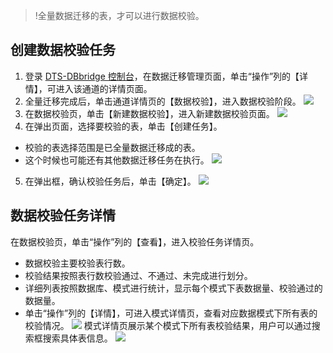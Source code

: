 >!全量数据迁移的表，才可以进行数据校验。

## 创建数据校验任务
1. 登录 [DTS-DBbridge 控制台](https://cloud.tencent.com/document/product/571/45866)，在数据迁移管理页面，单击“操作”列的【详情】，可进入该通道的详情页面。
2. 全量迁移完成后，单击通道详情页的【数据校验】，进入数据校验阶段。
![](https://main.qcloudimg.com/raw/8995e8d2415ef78d93838b2f005184ec.png)
3. 在数据校验页，单击【新建数据校验】，进入新建数据校验页面。
![](https://main.qcloudimg.com/raw/56b7b44671e003c14fa17849d28c3932.png)
4. 在弹出页面，选择要校验的表，单击【创建任务】。
 - 校验的表选择范围是已全量数据迁移成的表。
 - 这个时候也可能还有其他数据迁移任务在执行。
![](https://main.qcloudimg.com/raw/49c9fbfe8d270541740d3aea454d12b0.png)
5. 在弹出框，确认校验任务后，单击【确定】。
 ![](https://main.qcloudimg.com/raw/fece8cdd319f0d620357a3a556d5029b.png)

## 数据校验任务详情
在数据校验页，单击“操作”列的【查看】，进入校验任务详情页。
- 数据校验主要校验表行数。
- 校验结果按照表行数校验通过、不通过、未完成进行划分。
- 详细列表按照数据库、模式进行统计，显示每个模式下表数据量、校验通过的数据量。
- 单击“操作”列的【详情】，可进入模式详情页，查看对应数据模式下所有表的校验情况。
![](https://main.qcloudimg.com/raw/5cc91f983899ec853c09160d5b4fe616.png)
模式详情页展示某个模式下所有表校验结果，用户可以通过搜索框搜索具体表信息。
![](https://main.qcloudimg.com/raw/7b1ae97154e08deeef466dfa4fdb2c3a.png)

